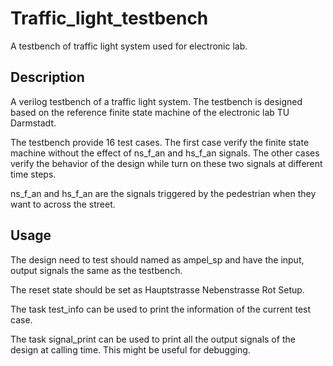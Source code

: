 # Traffic_light_testbench

A testbench of traffic light system used for electronic lab.

## Description

A verilog testbench of a traffic light system. The testbench is designed based on the reference finite state machine of the electronic lab TU Darmstadt. 

The testbench provide 16 test cases. The first case verify the finite state machine without the effect of 
ns_f_an and hs_f_an signals. The other cases verify the behavior of the design while turn on these two signals
at different time steps.

ns_f_an and hs_f_an are the signals triggered by the pedestrian when they want to across the street.

## Usage

The design need to test should named as ampel_sp and have the input, output signals the same as the testbench.

The reset state should be set as Hauptstrasse Nebenstrasse Rot Setup.

The task test_info can be used to print the information of the current test case.

The task signal_print can be used to print all the output signals of the design at calling time. This might be useful for debugging.
